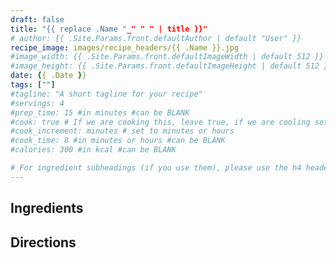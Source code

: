 ```yaml
---
draft: false
title: "{{ replace .Name "_" " " | title }}"
# author: {{ .Site.Params.front.defaultAuthor | default "User" }}
recipe_image: images/recipe_headers/{{ .Name }}.jpg
#image_width: {{ .Site.Params.front.defaultImageWidth | default 512 }}
#image_height: {{ .Site.Params.front.defaultImageHeight | default 512 }}
date: {{ .Date }}
tags: [""]
#tagline: "A short tagline for your recipe"
#servings: 4
#prep_time: 15 #in minutes #can be BLANK
#cook: true # If we are cooking this, leave true, if we are cooling set to false
#cook_increment: minutes # set to minutes or hours
#cook_time: 8 #in minutes or hours #can be BLANK
#calories: 300 #in kcal #can be BLANK

# For ingredient subheadings (if you use them), please use the h4 header.  For print view I have those elements targeted
---
```


## Ingredients


## Directions


